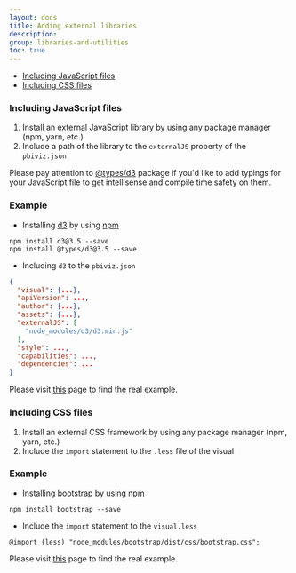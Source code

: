 ```yaml
---
layout: docs
title: Adding external libraries
description: 
group: libraries-and-utilities
toc: true
---
```


* [Including JavaScript files](#including-javascript-files)
* [Including CSS files](#including-css-files)

### Including JavaScript files
1. Install an external JavaScript library by using any package manager (npm, yarn, etc.)
2. Include a path of the library to the ```externalJS``` property of the ```pbiviz.json```

Please pay attention to [@types/d3](https://www.npmjs.com/package/@types/d3) package if you'd like to add typings for your JavaScript file to get intellisense and compile time safety on them.

### Example
* Installing [d3](https://www.npmjs.com/package/d3) by using [npm](https://www.npmjs.com/)

```
npm install d3@3.5 --save
npm install @types/d3@3.5 --save
```

* Including ```d3``` to the ```pbiviz.json```

```json
{
  "visual": {...},
  "apiVersion": ...,
  "author": {...},
  "assets": {...},
  "externalJS": [
    "node_modules/d3/d3.min.js"
  ],
  "style": ...,
  "capabilities": ...,
  "dependencies": ...
}
```

Please visit [this](https://github.com/Microsoft/powerbi-visuals-sankey/blob/c8200da56913cd8b253be949a35fad0f4472b6de/pbiviz.json#L22) page to find the real example.

### Including CSS files
1. Install an external CSS framework by using any package manager (npm, yarn, etc.)
2. Include the ```import``` statement to the ```.less``` file of the visual

### Example
* Installing [bootstrap](https://www.npmjs.com/package/bootstrap) by using [npm](https://www.npmjs.com/)

```
npm install bootstrap --save
```

* Include the ```import``` statement to the ```visual.less```

```less
@import (less) "node_modules/bootstrap/dist/css/bootstrap.css";
```

Please visit [this](https://github.com/Microsoft/powerbi-visuals-sankey/blob/c8200da56913cd8b253be949a35fad0f4472b6de/style/visual.less#L32) page to find the real example.
